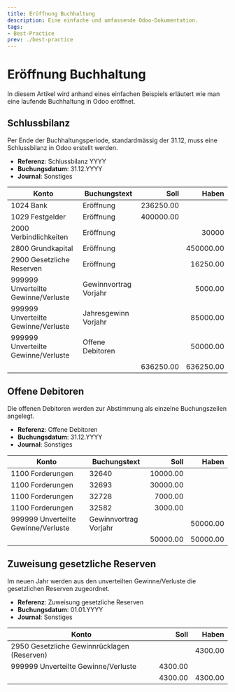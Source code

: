 ```yaml
---
title: Eröffnung Buchhaltung
description: Eine einfache und umfassende Odoo-Dokumentation.
tags:
- Best-Practice
prev: ./best-practice
---
```

# Eröffnung Buchhaltung

In diesem Artikel wird anhand eines einfachen Beispiels erläutert wie man eine laufende Buchhaltung in Odoo eröffnet.

## Schlussbilanz

Per Ende der Buchhaltungsperiode, standardmässig der 31.12, muss eine Schlussbilanz in Odoo erstellt werden.

* **Referenz**: Schlussbilanz YYYY
* **Buchungsdatum**: 31.12.YYYY
* **Journal**: Sonstiges

| Konto                               | Buchungstext          |      Soll |     Haben |
| ----------------------------------- | --------------------- | ---------:| ---------:|
| 1024 Bank                           | Eröffnung             | 236250.00 |           |
| 1029 Festgelder                     | Eröffnung             | 400000.00 |           |
| 2000 Verbindlichkeiten              | Eröffnung             |           |     30000 |
| 2800 Grundkapital                   | Eröffnung             |           | 450000.00 |
| 2900 Gesetzliche Reserven           | Eröffnung             |           |  16250.00 |
| 999999 Unverteilte Gewinne/Verluste | Gewinnvortrag Vorjahr |           |   5000.00 |
| 999999 Unverteilte Gewinne/Verluste | Jahresgewinn Vorjahr  |           |  85000.00 |
| 999999 Unverteilte Gewinne/Verluste | Offene Debitoren      |           |  50000.00 |
|                                     |                       | 636250.00 | 636250.00 |
<!-- TBLFM: @>$3=sum(@I..@-1);%.2f -->
<!-- TBLFM: @>$4=sum(@I..@-1);%.2f -->

## Offene Debitoren

Die offenen Debitoren werden zur Abstimmung als einzelne Buchungszeilen angelegt.

* **Referenz**: Offene Debitoren
* **Buchungsdatum**: 31.12.YYYY
* **Journal**: Sonstiges

| Konto                               | Buchungstext          |     Soll |    Haben |
| ----------------------------------- | --------------------- | --------:| --------:|
| 1100 Forderungen                    | 32640                 | 10000.00 |          |
| 1100 Forderungen                    | 32693                 | 30000.00 |          |
| 1100 Forderungen                    | 32728                 |  7000.00 |          |
| 1100 Forderungen                    | 32582                 |  3000.00 |          |
| 999999 Unverteilte Gewinne/Verluste | Gewinnvortrag Vorjahr |          | 50000.00 |
|                                     |                       | 50000.00 | 50000.00 |
<!-- TBLFM: @>$3=sum(@I..@-1);%.2f -->
<!-- TBLFM: @>$4=sum(@I..@-1);%.2f -->

## Zuweisung gesetzliche Reserven

Im neuen Jahr werden aus den unverteilten Gewinne/Verluste die gesetzlichen Reserven zugeordnet.

* **Referenz**: Zuweisung gesetzliche Reserven
* **Buchungsdatum**: 01.01.YYYY
* **Journal**: Sonstiges

| Konto                                       |    Soll |   Haben |
| ------------------------------------------- | -------:| -------:|
| 2950 Gesetzliche Gewinnrücklagen (Reserven) |         | 4300.00 |
| 999999 Unverteilte Gewinne/Verluste         | 4300.00 |         |
|                                             | 4300.00 | 4300.00 |
<!-- TBLFM: @>$2=sum(@I..@-1);%.2f -->
<!-- TBLFM: @>$3=sum(@I..@-1);%.2f -->
